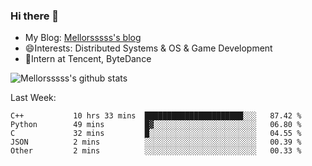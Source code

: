 ### Hi there 👋

- My Blog: [Mellorsssss's blog](https://mellorsssss.com/)
- 😄Interests: Distributed Systems & OS & Game Development
- 🤔Intern at Tencent, ByteDance


![Mellorsssss's github stats](https://github-readme-stats.vercel.app/api?username=Mellorsssss&show_icons=true&theme=radical)

<!-- ![Top Langs](https://github-readme-stats.vercel.app/api/top-langs/?username=anuraghazra&hide=javascript,html,typescript,css,glsl) -->

<!--
**Mellorsssss/Mellorsssss** is a ✨ _special_ ✨ repository because its `README.md` (this file) appears on your GitHub profile.

Here are some ideas to get you started:

- 🔭 I’m currently working on ...
- 🌱 I’m currently learning ...
- 👯 I’m looking to collaborate on ...
- 🤔 I’m looking for help with ...
- 💬 Ask me about ...
- 📫 How to reach me: ...
- 😄 Pronouns: ...
- ⚡ Fun fact: ...
-->

Last Week:
<!--START_SECTION:waka-->

```text
C++           10 hrs 33 mins  ██████████████████████░░░   87.42 %
Python        49 mins         █▓░░░░░░░░░░░░░░░░░░░░░░░   06.80 %
C             32 mins         █░░░░░░░░░░░░░░░░░░░░░░░░   04.55 %
JSON          2 mins          ░░░░░░░░░░░░░░░░░░░░░░░░░   00.39 %
Other         2 mins          ░░░░░░░░░░░░░░░░░░░░░░░░░   00.33 %
```

<!--END_SECTION:waka-->
